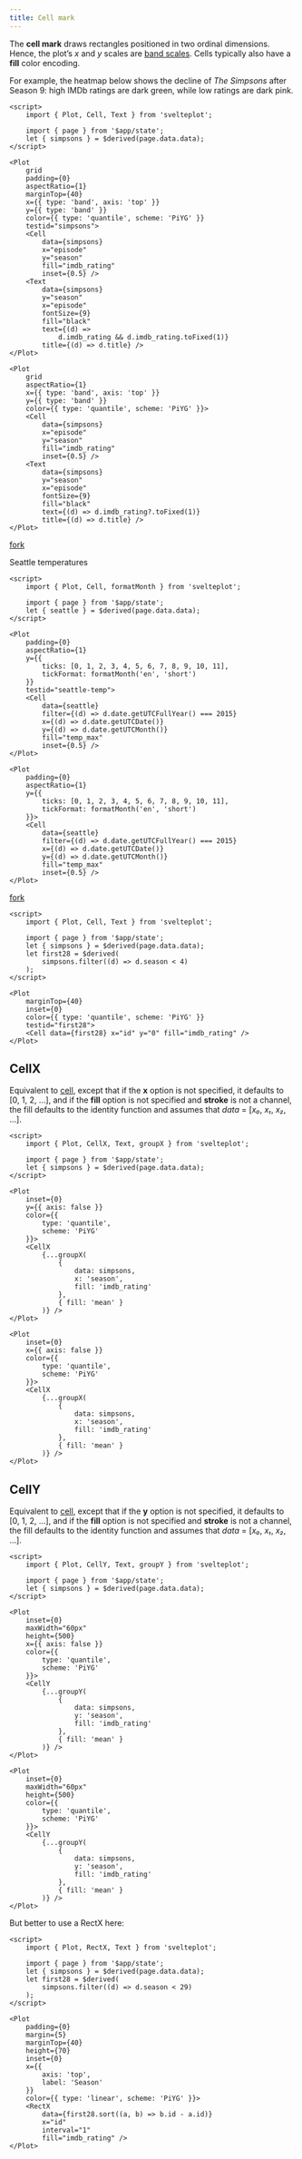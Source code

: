 ```yaml
---
title: Cell mark
---
```


The **cell mark** draws rectangles positioned in two ordinal dimensions. Hence, the plot’s _x_ and _y_ scales are [band scales](https://observablehq.com/plot/features/scales). Cells typically also have a **fill** color encoding.

For example, the heatmap below shows the decline of _The Simpsons_ after Season 9: high IMDb ratings are dark green, while low ratings are dark pink.

```svelte live
<script>
    import { Plot, Cell, Text } from 'svelteplot';

    import { page } from '$app/state';
    let { simpsons } = $derived(page.data.data);
</script>

<Plot
    grid
    padding={0}
    aspectRatio={1}
    marginTop={40}
    x={{ type: 'band', axis: 'top' }}
    y={{ type: 'band' }}
    color={{ type: 'quantile', scheme: 'PiYG' }}
    testid="simpsons">
    <Cell
        data={simpsons}
        x="episode"
        y="season"
        fill="imdb_rating"
        inset={0.5} />
    <Text
        data={simpsons}
        y="season"
        x="episode"
        fontSize={9}
        fill="black"
        text={(d) =>
            d.imdb_rating && d.imdb_rating.toFixed(1)}
        title={(d) => d.title} />
</Plot>
```

```svelte
<Plot
    grid
    aspectRatio={1}
    x={{ type: 'band', axis: 'top' }}
    y={{ type: 'band' }}
    color={{ type: 'quantile', scheme: 'PiYG' }}>
    <Cell
        data={simpsons}
        x="episode"
        y="season"
        fill="imdb_rating"
        inset={0.5} />
    <Text
        data={simpsons}
        y="season"
        x="episode"
        fontSize={9}
        fill="black"
        text={(d) => d.imdb_rating?.toFixed(1)}
        title={(d) => d.title} />
</Plot>
```

[fork](https://svelte.dev/playground/35a0374e59944167ae83852e2c844c25?version=5)

Seattle temperatures

```svelte live
<script>
    import { Plot, Cell, formatMonth } from 'svelteplot';

    import { page } from '$app/state';
    let { seattle } = $derived(page.data.data);
</script>

<Plot
    padding={0}
    aspectRatio={1}
    y={{
        ticks: [0, 1, 2, 3, 4, 5, 6, 7, 8, 9, 10, 11],
        tickFormat: formatMonth('en', 'short')
    }}
    testid="seattle-temp">
    <Cell
        data={seattle}
        filter={(d) => d.date.getUTCFullYear() === 2015}
        x={(d) => d.date.getUTCDate()}
        y={(d) => d.date.getUTCMonth()}
        fill="temp_max"
        inset={0.5} />
</Plot>
```

```svelte
<Plot
    padding={0}
    aspectRatio={1}
    y={{
        ticks: [0, 1, 2, 3, 4, 5, 6, 7, 8, 9, 10, 11],
        tickFormat: formatMonth('en', 'short')
    }}>
    <Cell
        data={seattle}
        filter={(d) => d.date.getUTCFullYear() === 2015}
        x={(d) => d.date.getUTCDate()}
        y={(d) => d.date.getUTCMonth()}
        fill="temp_max"
        inset={0.5} />
</Plot>
```

[fork](https://svelte.dev/playground/6e1188793b71467e94308d57503c15b4?version=5.33.14)

```svelte live
<script>
    import { Plot, Cell, Text } from 'svelteplot';

    import { page } from '$app/state';
    let { simpsons } = $derived(page.data.data);
    let first28 = $derived(
        simpsons.filter((d) => d.season < 4)
    );
</script>

<Plot
    marginTop={40}
    inset={0}
    color={{ type: 'quantile', scheme: 'PiYG' }}
    testid="first28">
    <Cell data={first28} x="id" y="0" fill="imdb_rating" />
</Plot>
```

## CellX

Equivalent to [cell](/marks/cell#Cell), except that if the **x** option is not specified, it defaults to \[0, 1, 2, …\], and if the **fill** option is not specified and **stroke** is not a channel, the fill defaults to the identity function and assumes that _data_ = \[_x₀_, _x₁_, _x₂_, …\].

```svelte live
<script>
    import { Plot, CellX, Text, groupX } from 'svelteplot';

    import { page } from '$app/state';
    let { simpsons } = $derived(page.data.data);
</script>

<Plot
    inset={0}
    y={{ axis: false }}
    color={{
        type: 'quantile',
        scheme: 'PiYG'
    }}>
    <CellX
        {...groupX(
            {
                data: simpsons,
                x: 'season',
                fill: 'imdb_rating'
            },
            { fill: 'mean' }
        )} />
</Plot>
```

```svelte -
<Plot
    inset={0}
    x={{ axis: false }}
    color={{
        type: 'quantile',
        scheme: 'PiYG'
    }}>
    <CellX
        {...groupX(
            {
                data: simpsons,
                x: 'season',
                fill: 'imdb_rating'
            },
            { fill: 'mean' }
        )} />
</Plot>
```

## CellY

Equivalent to [cell](/marks/cell#Cell), except that if the **y** option is not specified, it defaults to \[0, 1, 2, …\], and if the **fill** option is not specified and **stroke** is not a channel, the fill defaults to the identity function and assumes that _data_ = \[_x₀_, _x₁_, _x₂_, …\].

```svelte live
<script>
    import { Plot, CellY, Text, groupY } from 'svelteplot';

    import { page } from '$app/state';
    let { simpsons } = $derived(page.data.data);
</script>

<Plot
    inset={0}
    maxWidth="60px"
    height={500}
    x={{ axis: false }}
    color={{
        type: 'quantile',
        scheme: 'PiYG'
    }}>
    <CellY
        {...groupY(
            {
                data: simpsons,
                y: 'season',
                fill: 'imdb_rating'
            },
            { fill: 'mean' }
        )} />
</Plot>
```

```svelte
<Plot
    inset={0}
    maxWidth="60px"
    height={500}
    color={{
        type: 'quantile',
        scheme: 'PiYG'
    }}>
    <CellY
        {...groupY(
            {
                data: simpsons,
                y: 'season',
                fill: 'imdb_rating'
            },
            { fill: 'mean' }
        )} />
</Plot>
```

But better to use a RectX here:

```svelte --live
<script>
    import { Plot, RectX, Text } from 'svelteplot';

    import { page } from '$app/state';
    let { simpsons } = $derived(page.data.data);
    let first28 = $derived(
        simpsons.filter((d) => d.season < 29)
    );
</script>

<Plot
    padding={0}
    margin={5}
    marginTop={40}
    height={70}
    inset={0}
    x={{
        axis: 'top',
        label: 'Season'
    }}
    color={{ type: 'linear', scheme: 'PiYG' }}>
    <RectX
        data={first28.sort((a, b) => b.id - a.id)}
        x="id"
        interval="1"
        fill="imdb_rating" />
</Plot>
```
